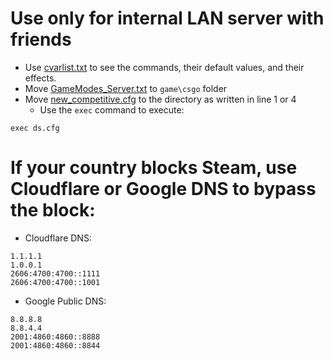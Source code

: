 # Use only for internal LAN server with friends
- Use [cvarlist.txt](example/cvarlist.txt) to see the commands, their default values, and their effects.
- Move [GameModes_Server.txt](https://raw.githubusercontent.com/VThang51/CS2DS/refs/heads/main/GameModes_Server.txt) to `game\csgo` folder
- Move [new_competitive.cfg](https://github.com/VThang51/CS2DS/raw/refs/heads/main/new_competitive.cfg) to the directory as written in line 1 or 4
  - Use the `exec` command to execute:
```
exec ds.cfg
```
# If your country blocks Steam, use Cloudflare or Google DNS to bypass the block:
- Cloudflare DNS:
```dns
1.1.1.1
1.0.0.1
2606:4700:4700::1111
2606:4700:4700::1001
```
- Google Public DNS:
```dns
8.8.8.8
8.8.4.4
2001:4860:4860::8888
2001:4860:4860::8844
```
